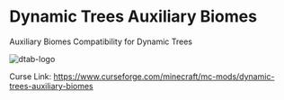 # Dynamic Trees Auxiliary Biomes
Auxiliary Biomes Compatibility for Dynamic Trees

![dtab-logo](https://user-images.githubusercontent.com/55682433/176370786-c73c17f6-79d2-4bc2-8dba-383c145247d8.png)

Curse Link: https://www.curseforge.com/minecraft/mc-mods/dynamic-trees-auxiliary-biomes
